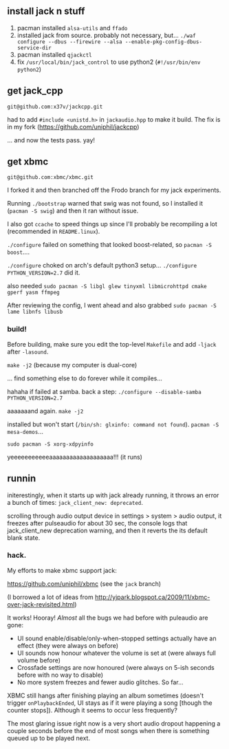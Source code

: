 ## install jack n stuff

1. pacman installed `alsa-utils` and `ffado`
2. installed jack from source. probably not necessary, but... `./waf configure --dbus --firewire --alsa --enable-pkg-config-dbus-service-dir`
3. pacman installed `qjackctl`
4. fix `/usr/local/bin/jack_control` to use python2 (`#!/usr/bin/env python2`)


## get jack_cpp

`git@github.com:x37v/jackcpp.git`

had to add `#include <unistd.h>` in `jackaudio.hpp` to make it build. The fix is in my fork (https://github.com/uniphil/jackcpp)

... and now the tests pass. yay!


## get xbmc

`git@github.com:xbmc/xbmc.git`

I forked it and then branched off the Frodo branch for my jack experiments.

Running `./bootstrap` warned that swig was not found, so I installed it (`pacman -S swig`) and then it ran without issue.

I also got `ccache` to speed things up since I'll probably be recompiling a lot (recommended in `README.linux`).

`./configure` failed on something that looked boost-related, so `pacman -S boost`....

`./configure` choked on arch's default python3 setup... `./configure PYTHON_VERSION=2.7` did it.

also needed `sudo pacman -S libgl glew tinyxml libmicrohttpd cmake gperf yasm ffmpeg`

After reviewing the config, I went ahead and also grabbed `sudo pacman -S lame libnfs libusb`

### build!
Before building, make sure you edit the top-level `Makefile` and add `-ljack` after `-lasound`.

`make -j2` (because my computer is dual-core)


... find something else to do forever while it compiles...

hahaha if failed at samba. back a step: `./configure --disable-samba PYTHON_VERSION=2.7`

aaaaaaand again. `make -j2`

installed but won't start (`/bin/sh: glxinfo: command not found`). `pacman -S mesa-demos`...

`sudo pacman -S xorg-xdpyinfo`


yeeeeeeeeeeeaaaaaaaaaaaaaaaaaaa!!! (it runs)


## runnin

initerestingly, when it starts up with jack already running, it throws an error a bunch of times: `jack_client_new: deprecated`.

scrolling through audio output device in settings > system > audio output, it freezes after pulseaudio for about 30 sec, the console logs that jack_client_new deprecation warning, and then it reverts the its default blank state.






### hack.

My efforts to make xbmc support jack:

https://github.com/uniphil/xbmc (see the `jack` branch)

(I borrowed a lot of ideas from http://yjpark.blogspot.ca/2009/11/xbmc-over-jack-revisited.html)

It works! Hooray! _Almost_ all the bugs we had before with puleaudio are gone:

 * UI sound enable/disable/only-when-stopped settings actually have an effect (they were always on before)
 * UI sounds now honour whatever the volume is set at (were always full volume before)
 * Crossfade settings are now honoured (were always on 5-ish seconds before with no way to disable)
 * No more system freezes and fewer audio glitches. So far...

XBMC still hangs after finishing playing an album sometimes (doesn't trigger `onPlaybackEnded`, UI stays as if it were playing a song [though the counter stops]). Although it seems to occur less frequently?

The most glaring issue right now is a very short audio dropout happening a couple seconds before the end of most songs when there is something queued up to be played next.

